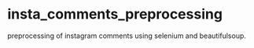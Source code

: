 # insta_comments_preprocessing

preprocessing of instagram comments using selenium and beautifulsoup.
